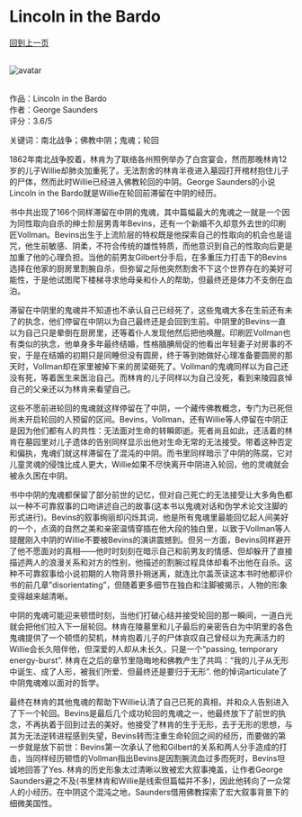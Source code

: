 # Lincoln in the Bardo
[回到上一页](https://boheme13.github.io/books/)  &nbsp;&nbsp;
<br>
<br>

![avatar](https://s.hdnux.com/photos/57/07/44/12351753/4/rawImage.jpg)
<br>
<br>

作品：Lincoln in the Bardo<br>
作者：George Saunders<br>
评分：3.6/5<br>

关键词：南北战争；佛教中阴；鬼魂；轮回


1862年南北战争胶着，林肯为了联络各州照例举办了白宫宴会，然而那晚林肯12岁的儿子Willie却肺炎加重死了。无法割舍的林肯半夜进入墓园打开棺材抱住儿子的尸体，然而此时Willie已经进入佛教轮回的中阴。George Saunders的小说Lincoln in the Bardo就是Willie在轮回前滞留在中阴的经历。

书中共出现了166个同样滞留在中阴的鬼魂，其中篇幅最大的鬼魂之一就是一个因为同性取向自杀的绅士阶层男青年Bevins，还有一个新婚不久却意外去世的印刷匠Vollman。Bevins出生于上流阶层的特权既是他探索自己的性取向的机会也是诅咒，他生前敏感、阴柔，不符合传统的雄性特质，而他意识到自己的性取向后更是加重了他的心理负担。当他的前男友Gilbert分手后，在多重压力打击下的Bevins选择在他家的厨房里割腕自杀，但弥留之际他突然割舍不下这个世界存在的美好可能性，于是他试图爬下楼梯寻求他母亲和仆人的帮助，但最终还是体力不支倒在血泊。

滞留在中阴里的鬼魂并不知道也不承认自己已经死了，这些鬼魂大多在生前还有未了的执念，他们停留在中阴以为自己最终还是会回到生前。中阴里的Bevins一直以为自己只是晕倒在厨房里，还等着仆人发现他然后把他唤醒。印刷匠Vollman也有类似的执念，他单身多年最终结婚，性格腼腆局促的他看出年轻妻子对房事的不安，于是在结婚的初期只是同睡但没有圆房，终于等到她做好心理准备要圆房的那天时，Vollman却在家里被掉下来的房梁砸死了。Vollman的鬼魂同样以为自己还没有死，等着医生来医治自己。而林肯的儿子同样以为自己没死，看到来陵园哀悼自己的父亲还以为林肯来看望自己。

这些不愿前进轮回的鬼魂就这样停留在了中阴，一个藏传佛教概念，专门为已死但尚未开启轮回的人预留的区间。Bevins，Vollman，还有Willie等人停留在中阴正是因为他们都有人的共性：无法面对生命的转瞬即逝。死者尚且如此，还活着的林肯在墓园里对儿子遗体的告别同样显示出他对生命无常的无法接受。带着这种否定和偏执，鬼魂们就这样滞留在了混沌的中阴。而书里同样暗示了中阴的陈腐，它对儿童灵魂的侵蚀比成人更大，Willie如果不尽快离开中阴进入轮回，他的灵魂就会被永久困在中阴。

书中中阴的鬼魂都保留了部分前世的记忆，但对自己死亡的无法接受让大多角色都以一种不可靠叙事的口吻讲述自己的故事(这本书以鬼魂对话和伪学术论文注脚的形式进行)。Bevins的叙事绚丽却闪烁其词，他是所有鬼魂里最能回忆起人间美好的一个，点滴的自然之美和亲密温情穿插在他大段的独白里，以致于Vollman等人提醒刚入中阴的Willie不要被Bevins的演讲震撼到。但另一方面，Bevins同样避开了他不愿面对的真相——他时时刻刻在暗示自己和前男友的情感、但却躲开了直接描述两人的浪漫关系和对方的性别，他描述的割腕过程具体却看不出他在自杀。这种不可靠叙事给小说初期的人物背景扑朔迷离，就连比尔盖茨读这本书时他都评价书的前几章”disorientating”，但随着更多细节在独白和注脚被揭示，人物的形象变得越来越清晰。

中阴的鬼魂可能迎来顿悟时刻，当他们打破心结并接受轮回的那一瞬间，一道白光就会把他们拉入下一层轮回。林肯在陵墓里和儿子最后的亲密告白为中阴里的各色鬼魂提供了一个顿悟的契机，林肯抱着儿子的尸体哀叹自己曾经以为充满活力的Willie会长久陪伴他，但深爱的人却从未长久，只是一个“passing, temporary energy-burst”. 林肯在之后的章节里隐晦地和佛教产生了共鸣：“我的儿子从无形中诞生、成了人形，被我们所爱、但最终还是要归于无形”. 他的悼词articulate了中阴鬼魂难以面对的哲学。

最终在林肯的其他鬼魂的帮助下Willie认清了自己已死的真相，并和众人告别进入了下一个轮回。Bevins是最后几个成功轮回的鬼魂之一，他最终放下了前世的执念，不再执着于回到过去的美好。他接受了林肯的生于无形，去于无形的思想，与其为无法逆转进程感到失望，Bevins转而注重生命轮回之间的经历，而要做的第一步就是放下前世：Bevins第一次承认了他和Gilbert的关系和两人分手造成的打击，当同样经历顿悟的Vollman指出Bevins是因割腕流血过多而死时，Bevins坦诚地回答了Yes. 林肯的历史形象太过清晰以致被宏大叙事掩盖，让作者George Saunders避之不及(书里林肯和Willie是线索但篇幅并不多)，因此他转向了一众常人的小经历。在中阴这个混沌之地，Saunders借用佛教探索了宏大叙事背景下的细微美国性。